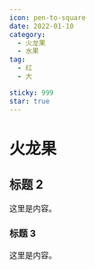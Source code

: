 ```yaml
---
icon: pen-to-square
date: 2022-01-10
category:
  - 火龙果
  - 水果
tag:
  - 红
  - 大

sticky: 999
star: true
---
```



<!-- more -->

# 火龙果

## 标题 2

这里是内容。

### 标题 3

这里是内容。

